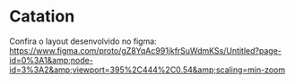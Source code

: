 # Catation
Confira o layout desenvolvido no figma: https://www.figma.com/proto/gZ8YqAc991jkfrSuWdmKSs/Untitled?page-id=0%3A1&amp;node-id=3%3A2&amp;viewport=395%2C444%2C0.54&amp;scaling=min-zoom
